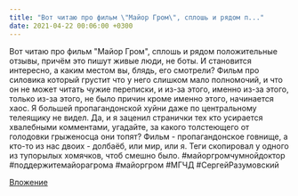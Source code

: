 ```yaml
---
title: "Вот читаю про фильм \"Майор Гром\", сплошь и рядом п..."
date: 2021-04-22 00:06:00 +0300
---
```


Вот читаю про фильм "Майор Гром", сплошь и рядом положительные отзывы, причём это пишут живые люди, не боты. И становится интересно, а каким местом вы, блядь, его смотрели? Фильм про силовика который грустит что у него слишком мало полномочий, и что он не может читать чужие переписки, и из-за этого, именно из-за этого, только из-за этого, не было причин кроме именно этого, начинается хаос. Я большей пропагандонской хуйни даже по центральному телеящику не видел.
Да, и я заценил странички тех кто усирается хвалебными комментами, угадайте, за какого толстеющего от голодовки грыженосца они топят?
Фильм - пропагандонское говнище, а кто-то из нас двоих - долбаёб, или мир, или я.
Теги скопировал у одного из тупорылых хомячков, чтоб смешно было.
#майоргромчумнойдоктор #поддержитемайорагрома #майоргром #МГЧД #СергейРазумовский

[Вложение](/assets/vk_photos/2/r9Ya3IIAlRQ.jpg)
